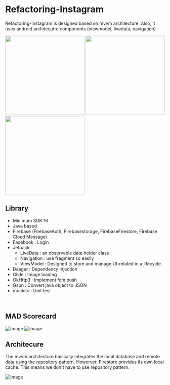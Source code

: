 # Refactoring-Instagram
Refactoring-Instagram is designed based on mvvm architecture.
Also, it uses android architecutre components.(viewmodel, livedata, navigation)
<p>
<img src = "https://user-images.githubusercontent.com/34837583/115967955-51aacb80-a570-11eb-9a99-7108c0580537.png" width = "250">
<img src = "https://user-images.githubusercontent.com/34837583/115968024-933b7680-a570-11eb-8fc5-cd4eadc8a443.png" width = "250">
<img src = "https://user-images.githubusercontent.com/34837583/115968278-114c4d00-a572-11eb-8d24-17d4cf647cc2.png" width = "250">
</p>

## Library
- Minimum SDK 16
- Java based
- Firebase (FirebaseAuth, Firebasestorage, FirebaseFirestore, Firebase Cloud Message)
- Facebook : Login 
- Jetpack
  - LiveData : an observable data holder class
  - Navigation : use fragment so easily
  - ViewModel : Designed to store and manage UI-related in a lifecycle.
- Daager : Dependency Injection
- Glide : Image loading
- OkHttp3 : Implement fcm push
- Gson : Convert java object to JSON
- mockito : Unit test
<br>

## MAD Scorecard
![image](https://user-images.githubusercontent.com/34837583/115968508-41482000-a573-11eb-8df1-211831f9100f.png)
![image](https://user-images.githubusercontent.com/34837583/115968538-65a3fc80-a573-11eb-879a-77893d23cc33.png)
<br>

## Architecure
The mvvm architecture basically integrates the local database and remote data using the repository pattern.
Howerver, Firestore provides its own local cache. This means we don't have to use repository pattern.
<br>

![image](https://user-images.githubusercontent.com/34837583/115968932-2aa2c880-a575-11eb-9101-5f021f81df82.png)
